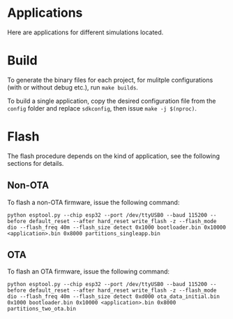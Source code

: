 # Applications
Here are applications for different simulations located.

# Build
To generate the binary files for each project, for mulitple configurations (with or without debug etc.), run `make builds`.

To build a single application, copy the desired configuration file from the `config` folder and replace `sdkconfig`, then issue `make -j $(nproc)`.

# Flash
The flash procedure depends on the kind of application, see the following sections for details.

## Non-OTA
To flash a non-OTA firmware, issue the following command:

`python esptool.py --chip esp32 --port /dev/ttyUSB0 --baud 115200 --before default_reset --after hard_reset write_flash -z --flash_mode dio --flash_freq 40m --flash_size detect 0x1000 bootloader.bin 0x10000 <application>.bin 0x8000 partitions_singleapp.bin`

## OTA
To flash an OTA firmware, issue the following command:

`python esptool.py --chip esp32 --port /dev/ttyUSB0 --baud 115200 --before default_reset --after hard_reset write_flash -z --flash_mode dio --flash_freq 40m --flash_size detect 0xd000 ota_data_initial.bin 0x1000 bootloader.bin 0x10000 <application>.bin 0x8000 partitions_two_ota.bin`
